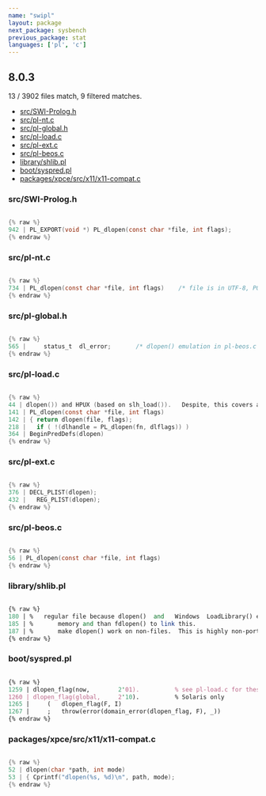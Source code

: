 ```yaml
---
name: "swipl"
layout: package
next_package: sysbench
previous_package: stat
languages: ['pl', 'c']
---
```

## 8.0.3
13 / 3902 files match, 9 filtered matches.

 - [src/SWI-Prolog.h](#srcswi-prologh)
 - [src/pl-nt.c](#srcpl-ntc)
 - [src/pl-global.h](#srcpl-globalh)
 - [src/pl-load.c](#srcpl-loadc)
 - [src/pl-ext.c](#srcpl-extc)
 - [src/pl-beos.c](#srcpl-beosc)
 - [library/shlib.pl](#libraryshlibpl)
 - [boot/syspred.pl](#bootsyspredpl)
 - [packages/xpce/src/x11/x11-compat.c](#packagesxpcesrcx11x11-compatc)

### src/SWI-Prolog.h

```c

{% raw %}
942 | PL_EXPORT(void *)	PL_dlopen(const char *file, int flags);
{% endraw %}

```
### src/pl-nt.c

```c

{% raw %}
734 | PL_dlopen(const char *file, int flags)	/* file is in UTF-8, POSIX path */
{% endraw %}

```
### src/pl-global.h

```c

{% raw %}
565 |     status_t	dl_error;		/* dlopen() emulation in pl-beos.c */
{% endraw %}

```
### src/pl-load.c

```c

{% raw %}
44 | dlopen()) and HPUX (based on slh_load()).   Despite, this covers a large
141 | PL_dlopen(const char *file, int flags)
142 | { return dlopen(file, flags);
218 |   if ( !(dlhandle = PL_dlopen(fn, dlflags)) )
364 | BeginPredDefs(dlopen)
{% endraw %}

```
### src/pl-ext.c

```c

{% raw %}
376 | DECL_PLIST(dlopen);
432 |   REG_PLIST(dlopen);
{% endraw %}

```
### src/pl-beos.c

```c

{% raw %}
56 | PL_dlopen(const char *file, int flags)
{% endraw %}

```
### library/shlib.pl

```pl

{% raw %}
180 | %   regular file because dlopen()  and   Windows  LoadLibrary() expect a
185 | %       memory and than fdlopen() to link this.
187 | %       make dlopen() work on non-files.  This is highly non-portably
{% endraw %}

```
### boot/syspred.pl

```pl

{% raw %}
1259 | dlopen_flag(now,        2'01).          % see pl-load.c for these constants
1260 | dlopen_flag(global,     2'10).          % Solaris only
1265 |     (   dlopen_flag(F, I)
1267 |     ;   throw(error(domain_error(dlopen_flag, F), _))
{% endraw %}

```
### packages/xpce/src/x11/x11-compat.c

```c

{% raw %}
52 | dlopen(char *path, int mode)
53 | { Cprintf("dlopen(%s, %d)\n", path, mode);
{% endraw %}

```